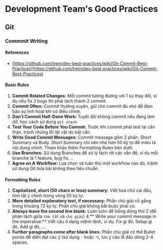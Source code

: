 # Development Team's Good Practices

## Git

### Commmit Writing

#### References
- [https://github.com/trein/dev-best-practices/wiki/Git-Commit-Best-Practices](https://github.com/trein/dev-best-practices/wiki/Git-Commit-Best-Practices)

#### Basic Rules
1. **Commit Related Changes:** Mỗi commit tương đương với 1 sự thay đổi, ví dụ nếu fix 2 bugs thì phải tách thành 2 commit.
2. **Commit Often:** Commit thường xuyên, giữ cho commit đủ nhỏ để đảm bảo sự linh hoạt khi có điều chỉnh.
3. **Don't Commit Half-Done Work:** Tuyệt đối không commit nếu đang làm dở, học cách sử dụng `git stash`.
4. **Test Your Code Before You Commit:** Trước khi commit phải test lại cẩn thận, tránh những lỗi lặt vặt do bất cẩn.
5. **Write Good Commit Messages:** Commit message gồm 2 phần: Short Summary và Body. Short Summary chỉ nên nhỏ hơn 50 ký tự để miêu tả nội dung chính. Tham khảo thêm Formatting Rules bên dưới.
6. **Use Branches:** Sử dụng Branches để xử lý tách rời các vấn đề, ví dụ mỗi branche là 1 feature, bug fix, ..
7. **Agree on A Workflow:** Lựa chọn và tuân thủ một workflow nào đó, tránh sử dụng Git bừa bãi không theo tiêu chuẩn.

#### Formatting Rules
1. **Capitalized, short (50 chars or less) summary:** Viết hoa chữ cái đầu, tóm tắt ý chính trong vòng 50 ký tự.
2. **More detailed explanatory text, if necessary:** Phần chú giải cố gắng trong khoảng 72 ký tự. Phần chú giải không bắt buộc phải có.
3. **Always leave the second line blank:** Luôn luôn để trống dòng thứ 2 (để phân tách giữa `tóm tắt` và `chú giải`)
4.** Write your commit message in the imperative:** Viết câu ở dạng mệnh lệnh, ví dụ: Fix gì đó, Setup gì đó, Add gì đó, ...
5. **Further paragraphs come after blank lines:** Phần chú giải có thể Bullet points để diễn đạt các ý (sử dụng `-` hoặc `*`), lưu ý căn lề đầu dòng 2-4 spaces.
